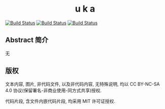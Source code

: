 # <div align="center"><a title="Go to homepage" href="https://theme-suka.skk.moe"></a>u k a</div>

<p align="center">

<a href="https://travis-ci.com/evrmji/blog"><img alt="Build Status" src="https://travis-ci.com/evrmji/blog.svg?branch=master"/></a>
<a href="https://creativecommons.org/licenses/by-nc-sa/4.0/"><img alt="Build Status" src="https://github.com/evrmji/blog/blob/master/LICENSES"/></a>
<a href=""><img alt="Build Status" src="https://img.shields.io/static/v1?label=License(code)&message=MIT&color=red?style=flat-square"/></a>

</p>

## Abstract 简介

无

## 版权



文本内容, 图片, 非代码文件, 以及非代码内容, 无特殊说明, 均以 CC BY-NC-SA 4.0 协议(保留署名-非商业使用-同方式共享)授权.

代码片段, 含文件内嵌代码片段, 均采用 MIT 许可证授权.